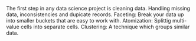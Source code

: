 The first step in any data science project is cleaning data.
Handling missing data, inconsistencies and dupicate records.
Faceting: Break your data up into smaller buckets that are easy to work with.
Atomization: Splittig multi-value cells into separate cells.
Clustering: A technique which groups similar data.
